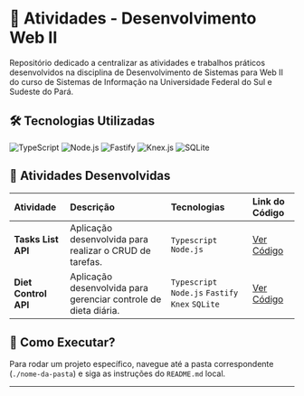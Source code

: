 # 📕 Atividades - Desenvolvimento Web II

Repositório dedicado a centralizar as atividades e trabalhos práticos 
desenvolvidos na disciplina de Desenvolvimento de Sistemas para Web II do 
curso de Sistemas de Informação na Universidade Federal do Sul e Sudeste do Pará.

## 🛠️ Tecnologias Utilizadas

![TypeScript](https://img.shields.io/badge/TypeScript-3178C6?style=plastic&logo=typescript&logoColor=white)
![Node.js](https://img.shields.io/badge/Node.js-339933?style=plastic&logo=nodedotjs&logoColor=white)
![Fastify](https://img.shields.io/badge/Fastify-000000?style=plastic&logo=fastify&logoColor=white)
![Knex.js](https://img.shields.io/badge/Knex.js-D36422?style=plastic&logo=knexdotjs&logoColor=white)
![SQLite](https://img.shields.io/badge/SQLite-07405E?style=plastic&logo=sqlite&logoColor=white)

## 📝 Atividades Desenvolvidas

| Atividade | Descrição | Tecnologias | Link do Código |
| :--- | :--- | :--- | :--- |
| **Tasks List API** | Aplicação desenvolvida para realizar o CRUD de tarefas. | `Typescript` `Node.js` | [Ver Código](https://github.com/AngeloResplandes/atividades-web2/tree/main/atividade1) |
| **Diet Control API** | Aplicação desenvolvida para gerenciar controle de dieta diária. | `Typescript` `Node.js` `Fastify` `Knex` `SQLite` | [Ver Código](https://github.com/AngeloResplandes/atividades-web2/tree/main/atividade2) |

## 💭 Como Executar?
Para rodar um projeto específico, navegue até a pasta correspondente (`./nome-da-pasta`) e siga as instruções do `README.md` local.

---
